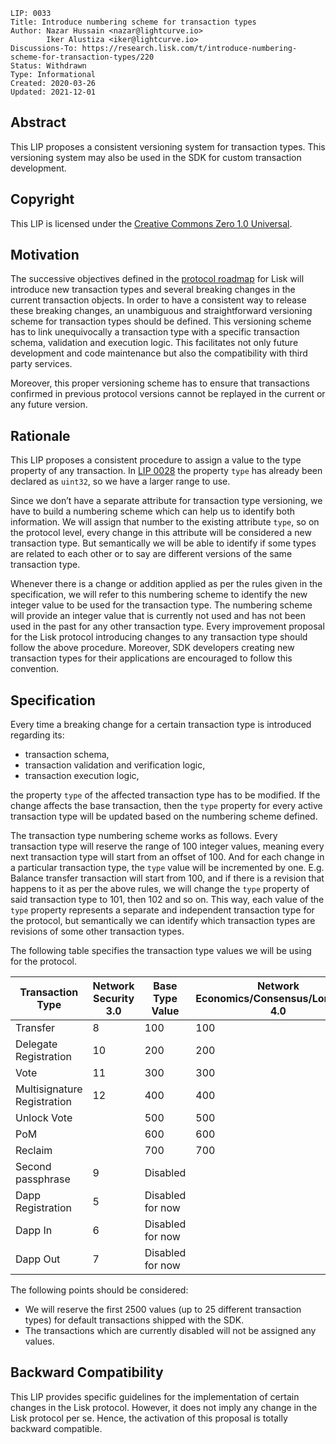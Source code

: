 ```
LIP: 0033
Title: Introduce numbering scheme for transaction types
Author: Nazar Hussain <nazar@lightcurve.io>
        Iker Alustiza <iker@lightcurve.io>
Discussions-To: https://research.lisk.com/t/introduce-numbering-scheme-for-transaction-types/220
Status: Withdrawn
Type: Informational
Created: 2020-03-26
Updated: 2021-12-01
```

## Abstract

This LIP proposes a consistent versioning system for transaction types. This versioning system may also be used in the SDK for custom transaction development.

## Copyright

This LIP is licensed under the [Creative Commons Zero 1.0 Universal](https://creativecommons.org/publicdomain/zero/1.0/).

## Motivation

The successive objectives defined in the [protocol roadmap](https://lisk.com/roadmap) for Lisk will introduce new transaction types and several breaking changes in the current transaction objects. In order to have a consistent way to release these breaking changes, an unambiguous and straightforward versioning scheme for transaction types should be defined. This versioning scheme has to link unequivocally a transaction type with a specific transaction schema, validation and execution logic. This facilitates not only future development and code maintenance but also the compatibility with third party services.

Moreover, this proper versioning scheme has to ensure that transactions confirmed in previous protocol versions cannot be replayed in the current or any future version.

## Rationale

This LIP proposes a consistent procedure to assign a value to the type property of any  transaction. In [LIP 0028](https://github.com/LiskHQ/lips/blob/main/proposals/lip-0028.md) the property `type` has already been declared as `uint32`, so we have a larger range to use.   

Since we don’t have a separate attribute for transaction type versioning, we have to build a numbering scheme which can help us to identify both information. We will assign that number to the existing attribute `type`, so on the protocol level, every change in this attribute will be considered a new transaction type. But semantically we will be able to identify if some types are related to each other or to say are different versions of the same transaction type.

Whenever there is a change or addition applied as per the rules given in the specification, we will refer to this numbering scheme to identify the new integer value to be used for the transaction type. The numbering scheme will provide an integer value that is currently not used and has not been used in the past for any other transaction type. Every improvement proposal for the Lisk protocol introducing changes to any transaction type should follow the above procedure. Moreover, SDK developers creating new transaction types for their applications are encouraged to follow this convention.

## Specification

Every time a breaking change for a certain transaction type is introduced regarding its:

* transaction schema,
* transaction validation and verification logic,
* transaction execution logic,

the property `type` of the affected transaction type has to be modified. If the change affects the base transaction, then the `type` property for every active transaction type will be updated based on the numbering scheme defined.

The transaction type numbering scheme works as follows. Every transaction type will reserve the range of 100 integer values, meaning every next transaction type will start from an offset of 100. And for each change in a particular transaction type, the `type` value will be incremented by one. E.g. Balance transfer transaction will start from 100, and if there is a revision that happens to it as per the above rules, we will change the `type` property of said transaction type to 101, then 102 and so on. This way, each value of the `type` property represents a separate and independent transaction type for the protocol, but semantically we can identify which transaction types are revisions of some other transaction types.

The following table specifies the transaction type values we will be using for the protocol.

| Transaction Type             | Network Security<br>3.0 | Base Type Value  | Network Economics/Consensus/Longevity<br>4.0 | Blockchain Interoperability<br>5.0 |
|------------------------------|-------------------------|------------------|----------------------------------------------|------------------------------------|
| Transfer                     | 8                       | 100              | 100                                          | 101                                |
| Delegate Registration        | 10                      | 200              | 200                                          | 201                                |
| Vote                         | 11                      | 300              | 300                                          | 301                                |
| Multisignature Registration  | 12                      | 400              | 400                                          | 401                                |
| Unlock Vote                  |                         | 500              | 500                                          | 501                                |
| PoM                          |                         | 600              | 600                                          | 601                                |
| Reclaim                      |                         | 700              | 700                                          | 701                                |
| Second passphrase            | 9                       | Disabled         |                                              |                                    |
| Dapp Registration            | 5                       | Disabled for now |                                              |                                    |
| Dapp In                      | 6                       | Disabled for now |                                              |                                    |
| Dapp Out                     | 7                       | Disabled for now |                                              |                                    |

The following points should be considered:

* We will reserve the first 2500 values (up to 25 different transaction types) for default transactions shipped with the SDK.
* The transactions which are currently disabled will not be assigned any values.

## Backward Compatibility

This LIP provides specific guidelines for the implementation of certain changes in the Lisk protocol. However, it does not imply any change in the Lisk protocol per se. Hence, the activation of this proposal is totally backward compatible.

